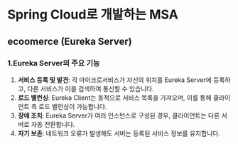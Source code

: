 # Spring Cloud로 개발하는 MSA
## ecoomerce (Eureka Server) 
### 1.Eureka Server의 주요 기능
1. **서비스 등록 및 발견**: 각 마이크로서비스가 자신의 위치를 Eureka Server에 등록하고, 다른 서비스가 이를 검색하여 통신할 수 있습니다.
2. **로드 밸런싱**: Eureka Client는 동적으로 서비스 목록을 가져오며, 이를 통해 클라이언트 측 로드 밸런싱이 가능합니다.
3. **장애 조치**: Eureka Server가 여러 인스턴스로 구성된 경우, 클라이언트는 다른 서버로 자동 전환합니다.
4. **자기 보존**: 네트워크 오류가 발생해도 서버는 등록된 서비스 정보를 유지합니다.
